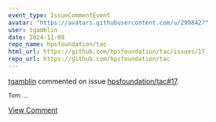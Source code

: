 ```yaml
---
event_type: IssueCommentEvent
avatar: "https://avatars.githubusercontent.com/u/299842?"
user: tgamblin
date: 2024-11-08
repo_name: hpsfoundation/tac
html_url: https://github.com/hpsfoundation/tac/issues/17
repo_url: https://github.com/hpsfoundation/tac
---
```


<a href='https://github.com/tgamblin' target='_blank'>tgamblin</a> commented on issue <a href='https://github.com/hpsfoundation/tac/issues/17' target='_blank'>hpsfoundation/tac#17</a>.

<small>Tom:...</small>

<a href='https://github.com/hpsfoundation/tac/issues/17' target='_blank'>View Comment</a>